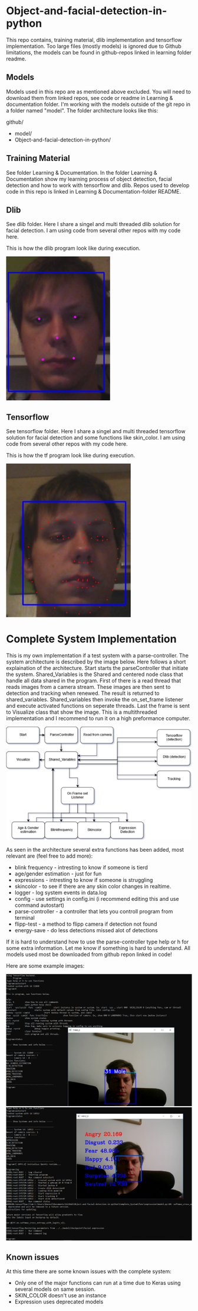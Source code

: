 # Object-and-facial-detection-in-python

This repo contains, training material, dlib implementation and tensorflow implementation.
Too large files (mostly models) is ignored due to Github limitations, the models can be found in github-repos linked in learning folder readme.

## Models
Models used in this repo are as mentioned above excluded. You will need to download them from linked repos, see code or readme in Learning & documentation folder. I'm working with the models outside of the git repo in a folder named "model". The folder architecture looks like this:

github/
- model/
- Object-and-facial-detection-in-python/



## Training Material
See folder Learning & Documentation.
In the folder Learning & Documentation show my learning process of object detection, facial detection and how to work with tensorflow and dlib. Repos used to develop code in this repo is linked in Learning & Documentation-folder README.

## Dlib
See dlib folder.
Here I share a singel and multi threaded dlib solution for facial detection.
I am using code from several other repos with my code here.

This is how the dlib program look like during execution.


![Screenshot](images/tf_demo.png)

## Tensorflow
See tensorflow folder.
Here I share a singel and multi threaded tensorflow solution for facial detection and some functions like skin_color.
I am using code from several other repos with my code here.

This is how the tf program look like during execution.


![Screenshot](images/dlib_demo.png)

# Complete System Implementation
This is my own implementation if a test system with a parse-controller. The system architecture is described by the image below. Here follows a short explaination of the architecture. Start starts the parseController that initiate the system. Shared_Variables is the Shared and centered node class that handle all data shared in the program. First of there is a read thread that reads images from a camera stream. These images are then sent to detection and tracking when renewed. The result is returned to shared_variables. Shared_variables then invoke the on_set_frame listener and execute activated functions on seperate threads. Last the frame is sent to Visualize class that show the image. This is a multithreaded implementation and I recommend to run it on a high preformance computer.


![Screenshot](images/arkitektur.png)


As seen in the architecture several extra functions has been added, most relevant are (feel free to add more):

* blink frequency - intresting to know if someone is tierd
* age/gender estimation - just for fun
* expressions - intresting to know if someone is struggling
* skincolor - to see if there are any skin color changes in realtime.
* logger - log system events in data.log
* config - use settings in config.ini (i recommend editing this and use command autostart)
* parse-controller - a controller that lets you controll program from terminal
* flipp-test - a method to flipp camera if detection not found
* energy-save - do less detections missed alot of detections

If it is hard to understand how to use the parse-controller type help or h for some extra information. Let me know if something is hard to understand.
All models used most be downloaded from github repon linked in code!

Here are some example images:


![Screenshot](images/complete_system_1.png)
![Screenshot](images/complete_system_2.png)


## Known issues
At this time there are some known issues with the complete system:
* Only one of the major functions can run at a time due to Keras using several models on same session.
* SKIN_COLOR doesn't use an instance
* Expression uses deprecated models
